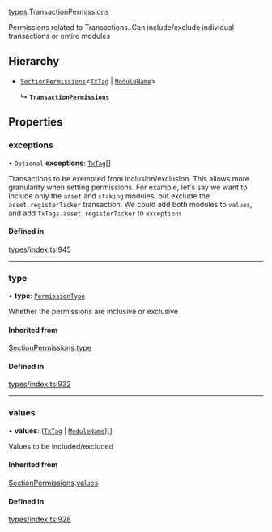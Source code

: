 [types](../../Modules/Types/Types.md).TransactionPermissions

Permissions related to Transactions. Can include/exclude individual transactions or entire modules

## Hierarchy

- [`SectionPermissions`](SectionPermissions.md)<[`TxTag`](../../Modules/Generated/Types.md#txtag) \| [`ModuleName`](../../Enums/Generated/Types/ModuleName.md)\>

  ↳ **`TransactionPermissions`**

## Properties

### exceptions

• `Optional` **exceptions**: [`TxTag`](../../Modules/Generated/Types.md#txtag)[]

Transactions to be exempted from inclusion/exclusion. This allows more granularity when
  setting permissions. For example, let's say we want to include only the `asset` and `staking` modules,
  but exclude the `asset.registerTicker` transaction. We could add both modules to `values`, and add
  `TxTags.asset.registerTicker` to `exceptions`

#### Defined in

[types/index.ts:945](https://github.com/PolymeshAssociation/polymesh-sdk/blob/15be87e8/src/types/index.ts#L945)

___

### type

• **type**: [`PermissionType`](../../Enums/Types/PermissionType.md)

Whether the permissions are inclusive or exclusive

#### Inherited from

[SectionPermissions](SectionPermissions.md).[type](SectionPermissions.md#type)

#### Defined in

[types/index.ts:932](https://github.com/PolymeshAssociation/polymesh-sdk/blob/15be87e8/src/types/index.ts#L932)

___

### values

• **values**: ([`TxTag`](../../Modules/Generated/Types.md#txtag) \| [`ModuleName`](../../Enums/Generated/Types/ModuleName.md))[]

Values to be included/excluded

#### Inherited from

[SectionPermissions](SectionPermissions.md).[values](SectionPermissions.md#values)

#### Defined in

[types/index.ts:928](https://github.com/PolymeshAssociation/polymesh-sdk/blob/15be87e8/src/types/index.ts#L928)
